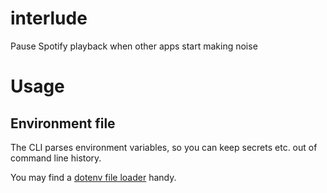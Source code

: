 # interlude
Pause Spotify playback when other apps start making noise

# Usage

## Environment file

The CLI parses environment variables, so you can keep secrets etc. out of command line history.

You may find a [dotenv file loader](https://github.com/rajivharris/Set-PsEnv) handy.
